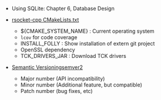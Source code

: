- Using SQLite: Chapter 6, Database Design
- [rsocket-cpp CMakeLists.txt][rsocket]
	- ${CMAKE_SYSTEM_NAME} : Current operating system
  - `lcov` for code coverage
  - INSTALL_FOLLY : Show installation of extern git project
  - OpenSSL dependency
  - TCK_DRIVERS_JAR : Download TCK drivers

- [Semantic Versioning][semver][semver2]
  - Major number (API incompatibility)
  - Minor number (Additional feature, but compatible)
  - Patch number (bug fixes, etc)

[rsocket]: https://github.com/rsocket/rsocket-cpp/blob/master/CMakeLists.txt
[semver]: https://youtu.be/tISy7EJQPzI?t=17m15s
[semver2]: https://semver.org/
